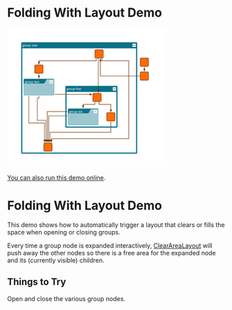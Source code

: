# Folding With Layout Demo

<img src="../../resources/image/foldingwithlayout.png" alt="demo-thumbnail" height="320"/>

[You can also run this demo online](https://live.yworks.com/demos/layout/foldingwithlayout/index.html).

# Folding With Layout Demo

This demo shows how to automatically trigger a layout that clears or fills the space when opening or closing groups.

Every time a group node is expanded interactively, [ClearAreaLayout](https://docs.yworks.com/yfileshtml/#/api/ClearAreaLayout) will push away the other nodes so there is a free area for the expanded node and its (currently visible) children.

## Things to Try

Open and close the various group nodes.
